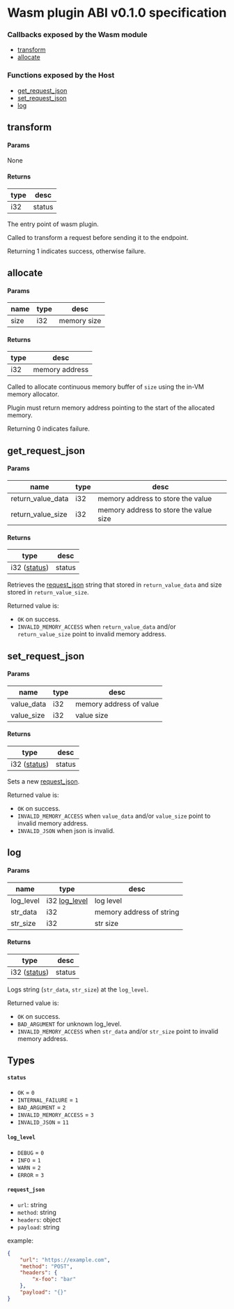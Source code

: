 # Wasm plugin ABI v0.1.0 specification



### Callbacks exposed by the Wasm module

- [transform](#transform)
- [allocate](#allocate)



### Functions exposed by the Host

- [get_request_json](#get_request_json)
- [set_request_json](#set_request_json)
- [log](#log)



## transform

#### Params

None

#### Returns

| type | desc   |
| ---- | ------ |
| i32  | status |

The entry point of wasm plugin.

Called to transform a request before sending it to the endpoint.

Returning 1 indicates success, otherwise failure.



##  allocate

#### Params

| name    | type | desc |
| -------  | ---------------------- | -------  |
| size | i32 | memory size |

#### Returns

| type | desc           |
| ---- | -------------- |
| i32  | memory address |

Called to allocate continuous memory buffer of `size` using the in-VM memory allocator.

Plugin must return memory address pointing to the start of the allocated memory.

Returning 0 indicates failure.



## get_request_json

#### Params

| name              | type | desc                                   |
| ----------------- | ---- | -------------------------------------- |
| return_value_data | i32  | memory address to store the value      |
| return_value_size | i32  | memory address to store the value size |

#### Returns

| type                    | desc   |
| ----------------------- | ------ |
| i32 ([status](#status)) | status |

Retrieves the [request_json](#request_json) string that stored in `return_value_data` and size stored in `return_value_size`.

Returned value is:

- `OK` on success.
- `INVALID_MEMORY_ACCESS` when `return_value_data` and/or `return_value_size` point to invalid memory address.


## set_request_json

#### Params

| name       | type | desc                    |
| ---------- | ---- | ----------------------- |
| value_data | i32  | memory address of value |
| value_size | i32  | value size              |

#### Returns

| type                    | desc   |
| ----------------------- | ------ |
| i32 ([status](#status)) | status |

Sets a new [request_json](#request_json).



Returned value is:

- `OK` on success.
- `INVALID_MEMORY_ACCESS` when `value_data` and/or `value_size` point to invalid memory address.
- `INVALID_JSON` when json is invalid.


## log

#### Params

| name      | type                        | desc                     |
|-----------| --------------------------- | ------------------------ |
| log_level | i32 [log_level](#log_level) | log level                |
| str_data  | i32                         | memory address of string |
| str_size  | i32                         | str size                 |

#### Returns

| type                    | desc   |
| ----------------------- | ------ |
| i32 ([status](#status)) | status |

Logs string (`str_data`, `str_size`) at the `log_level`.

Returned value is:

- `OK` on success.
- `BAD_ARGUMENT` for unknown log_level.
- `INVALID_MEMORY_ACCESS` when `str_data` and/or `str_size` point to invalid memory address.


## Types

#### `status`

- `OK` = `0`
- `INTERNAL_FAILURE` = `1`
- `BAD_ARGUMENT` = `2`
- `INVALID_MEMORY_ACCESS` = `3`
- `INVALID_JSON` = `11`

#### `log_level`

- `DEBUG` = `0`
- `INFO` = `1`
- `WARN` = `2`
- `ERROR` = `3`

#### `request_json`

- `url`: string
-  `method`: string
- `headers`: object
- `payload`: string

example:

```json
{
    "url": "https://example.com",
    "method": "POST",
    "headers": {
        "x-foo": "bar"
    },
    "payload": "{}"
}
```

